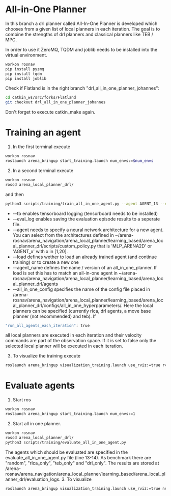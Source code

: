 # All-in-One Planner
In this branch a drl planner called All-In-One Planner is developed which chooses from a given list of local planners in each iteration. The goal is to combine the strengths of drl planners and classical planners like TEB / MPC.

In order to use it ZeroMQ, TQDM and joblib needs to be installed into the virtual environment.

```bash
workon rosnav
pip install pyzmq
pip install tqdm
pip install joblib
```

Check if Flatland is in the right branch "drl_all_in_one_planner_johannes":
```bash
cd catkin_ws/src/forks/Flatland
git checkout drl_all_in_one_planner_johannes

```
Don't forget to execute catkin_make again.


# Training an agent
1. In the first terminal execute
```bash
workon rosnav
roslaunch arena_bringup start_training.launch num_envs:=$num_envs
```
2. In a second terminal execute
```bash
workon rosnav
roscd arena_local_planner_drl/
```
and then
```bash
python3 scripts/training/train_all_in_one_agent.py --agent AGENT_13 --n_envs $num_envs --tb --eval_log --agent_name all_in_one_teb_rlca_drl4_rule03_policy13 --all_in_one_config all_in_one_default.json
```
* --tb enables tensorboard logging (tensorboard needs to be installed)
* --eval_log enables saving the evaluation episode results to a seperate file.
* --agent needs to specify a neural network architecture for a new agent. You can select from the architectures defined in ~/arena-rosnav/arena_navigation/arena_local_planner/learning_based/arena_local_planner_drl/scripts/custom_policy.py that is 'MLP_ARENA2D' or 'AGENT_x' with x in [1,20].
* --load defines wether to load an already trained agent (and continue training) or to create a new one
* --agent_name defines the name / version of an all_in_one_planner. If load is set this has to match an all-in-one agent in ~/arena-rosnav/arena_navigation/arena_local_planner/learning_based/arena_local_planner_drl/agents
* --all_in_one_config specifies the name of the config file placed in /arena-rosnav/arena_navigation/arena_local_planner/learning_based/arena_local_planner_drl/configs/all_in_one_hyperparameters/. Here the local planners can be specified (currently rlca, drl agents, a move base planner (not recommended) and teb). If
```bash
"run_all_agents_each_iteration": true
```
all local planners are executed in each iteration and their velocity commands are part of the observation space. If it is set to false only the selected local planner will be executed in each iteration.

3. To visualize the training execute
```bash
roslaunch arena_bringup visualization_training.launch use_rviz:=true rviz_file:=allinone_train
```

# Evaluate agents
1. Start ros
```bash
workon rosnav
roslaunch arena_bringup start_training.launch num_envs:=1
```
2. Start all in one planner.
```bash
workon rosnav
roscd arena_local_planner_drl/
python3 scripts/training/evaluate_all_in_one_agent.py
```
The agents which should be evaluated are specified in the evaluate_all_in_one_agent.py file (line 13-14). As benchmark there are "random", "rlca_only", "teb_only" and "drl_only". The results are stored at /arena-rosnav/arena_navigation/arena_local_planner/learning_based/arena_local_planner_drl/evaluation_logs.
3. To visualize
```bash
roslaunch arena_bringup visualization_training.launch use_rviz:=true ns:=eval_sim rviz_file:=allinone_evalsim
```
